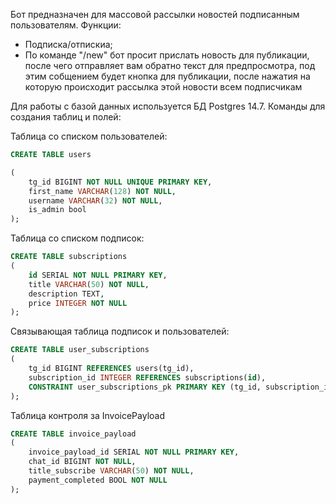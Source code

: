 Бот предназначен для массовой рассылки новостей подписанным пользователям.
Функции:
* Подписка/отпискиа;
* По команде "/new" бот просит прислать новость для публикации, после чего отправляет вам обратно текст для предпросмотра, под этим собщением будет кнопка для публикации, после нажатия на которую происходит рассылка этой новости всем подписчикам



Для работы с базой данных используется БД Postgres 14.7. Команды для создания таблиц и полей:

Таблица со списком пользователей:
```SQL
CREATE TABLE users

(  
    tg_id BIGINT NOT NULL UNIQUE PRIMARY KEY, 
    first_name VARCHAR(128) NOT NULL,
    username VARCHAR(32) NOT NULL,
    is_admin bool
);
```

Таблица со списком подписок:
```SQL
CREATE TABLE subscriptions
(  
    id SERIAL NOT NULL PRIMARY KEY,
    title VARCHAR(50) NOT NULL,
    description TEXT,
    price INTEGER NOT NULL
);
```

Связывающая таблица подписок и пользователей:
```SQL
CREATE TABLE user_subscriptions 
(
    tg_id BIGINT REFERENCES users(tg_id),    
    subscription_id INTEGER REFERENCES subscriptions(id),
    CONSTRAINT user_subscriptions_pk PRIMARY KEY (tg_id, subscription_id)
);
```

Таблица контроля за InvoicePayload
```SQL
CREATE TABLE invoice_payload
(  
    invoice_payload_id SERIAL NOT NULL PRIMARY KEY,
    chat_id BIGINT NOT NULL,
    title_subscribe VARCHAR(50) NOT NULL,
    payment_completed BOOL NOT NULL
);
```
